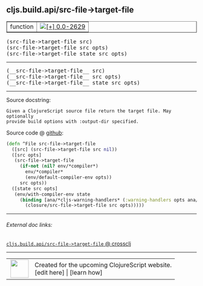 ## cljs.build.api/src-file->target-file



 <table border="1">
<tr>
<td>function</td>
<td><a href="https://github.com/cljsinfo/cljs-api-docs/tree/0.0-2629"><img valign="middle" alt="[+] 0.0-2629" title="Added in 0.0-2629" src="https://img.shields.io/badge/+-0.0--2629-lightgrey.svg"></a> </td>
</tr>
</table>

<samp>(src-file->target-file src)</samp><br>
<samp>(src-file->target-file src opts)</samp><br>
<samp>(src-file->target-file state src opts)</samp><br>

---

 <samp>
(__src-file->target-file__ src)<br>
</samp>
 <samp>
(__src-file->target-file__ src opts)<br>
</samp>
 <samp>
(__src-file->target-file__ state src opts)<br>
</samp>

---





Source docstring:

```
Given a ClojureScript source file return the target file. May optionally
provide build options with :output-dir specified.
```


Source code @ [github]():

```clj
(defn ^File src-file->target-file
  ([src] (src-file->target-file src nil))
  ([src opts]
   (src-file->target-file
     (if-not (nil? env/*compiler*)
       env/*compiler*
       (env/default-compiler-env opts))
     src opts))
  ([state src opts]
   (env/with-compiler-env state
     (binding [ana/*cljs-warning-handlers* (:warning-handlers opts ana/*cljs-warning-handlers*)]
       (closure/src-file->target-file src opts)))))
```

<!--
Repo - tag - source tree - lines:

 <pre>

</pre>

-->

---



###### External doc links:

[`cljs.build.api/src-file->target-file` @ crossclj](http://crossclj.info/fun/cljs.build.api/src-file-%3Etarget-file.html)<br>

---

 <table>
<tr><td>
<img valign="middle" align="right" width="48px" src="http://i.imgur.com/Hi20huC.png">
</td><td>
Created for the upcoming ClojureScript website.<br>
[edit here] | [learn how]
</td></tr></table>

[edit here]:https://github.com/cljsinfo/cljs-api-docs/blob/master/cljsdoc/cljs.build.api/src-file-GTtarget-file.cljsdoc
[learn how]:https://github.com/cljsinfo/cljs-api-docs/wiki/cljsdoc-files

<!--

This information was too distracting to show to readers, but I'll leave it
commented here since it is helpful to:

- pretty-print the data used to generate this document
- and show how to retrieve that data



The API data for this symbol:

```clj
{:return-type File,
 :ns "cljs.build.api",
 :name "src-file->target-file",
 :signature ["[src]" "[src opts]" "[state src opts]"],
 :name-encode "src-file-GTtarget-file",
 :history [["+" "0.0-2629"]],
 :type "function",
 :full-name-encode "cljs.build.api/src-file-GTtarget-file",
 :source {:code "(defn ^File src-file->target-file\n  ([src] (src-file->target-file src nil))\n  ([src opts]\n   (src-file->target-file\n     (if-not (nil? env/*compiler*)\n       env/*compiler*\n       (env/default-compiler-env opts))\n     src opts))\n  ([state src opts]\n   (env/with-compiler-env state\n     (binding [ana/*cljs-warning-handlers* (:warning-handlers opts ana/*cljs-warning-handlers*)]\n       (closure/src-file->target-file src opts)))))",
          :title "Source code",
          :repo "clojurescript",
          :tag "r1.8.40",
          :filename "src/main/clojure/cljs/build/api.clj",
          :lines [80 93],
          :url "https://github.com/clojure/clojurescript/blob/r1.8.40/src/main/clojure/cljs/build/api.clj#L80-L93"},
 :usage ["(src-file->target-file src)"
         "(src-file->target-file src opts)"
         "(src-file->target-file state src opts)"],
 :full-name "cljs.build.api/src-file->target-file",
 :docstring "Given a ClojureScript source file return the target file. May optionally\nprovide build options with :output-dir specified.",
 :cljsdoc-url "https://github.com/cljsinfo/cljs-api-docs/blob/master/cljsdoc/cljs.build.api/src-file-GTtarget-file.cljsdoc"}

```

Retrieve the API data for this symbol:

```clj
;; from Clojure REPL
(require '[clojure.edn :as edn])
(-> (slurp "https://raw.githubusercontent.com/cljsinfo/cljs-api-docs/catalog/cljs-api.edn")
    (edn/read-string)
    (get-in [:symbols "cljs.build.api/src-file->target-file"]))
```

-->
